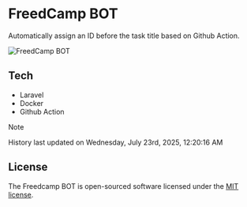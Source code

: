 # FreedCamp BOT

Automatically assign an ID before the task title based on Github Action.

![FreedCamp BOT](https://repository-images.githubusercontent.com/737932867/7d34798b-2680-471c-b089-a78a718d3d6a)

## Tech

- Laravel
- Docker
- Github Action

> [!NOTE]  
> History last updated on Wednesday, July 23rd, 2025, 12:20:16 AM

## License

The Freedcamp BOT is open-sourced software licensed under the [MIT license](https://opensource.org/licenses/MIT).
